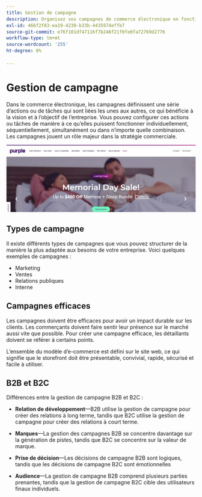 ```yaml
---
title: Gestion de campagne
description: Organisez vos campagnes de commerce électronique en fonction des besoins de votre entreprise.
exl-id: 466f2f83-ea19-4230-b33b-4435974effb7
source-git-commit: e76f101df47116f7b246f21f0fe0fa72769d2776
workflow-type: tm+mt
source-wordcount: '255'
ht-degree: 0%

---
```


# Gestion de campagne

Dans le commerce électronique, les campagnes définissent une série d’actions ou de tâches qui sont liées les unes aux autres, ce qui bénéficie à la vision et à l’objectif de l’entreprise. Vous pouvez configurer ces actions ou tâches de manière à ce qu’elles puissent fonctionner individuellement, séquentiellement, simultanément ou dans n’importe quelle combinaison. Les campagnes jouent un rôle majeur dans la stratégie commerciale.

![Exemple d’image de campagne](../../assets/playbooks/campaign-example.png)

## Types de campagne

Il existe différents types de campagnes que vous pouvez structurer de la manière la plus adaptée aux besoins de votre entreprise. Voici quelques exemples de campagnes :

- Marketing
- Ventes
- Relations publiques
- Interne

## Campagnes efficaces

Les campagnes doivent être efficaces pour avoir un impact durable sur les clients. Les commerçants doivent faire sentir leur présence sur le marché aussi vite que possible. Pour créer une campagne efficace, les détaillants doivent se référer à certains points.

L’ensemble du modèle d’e-commerce est défini sur le site web, ce qui signifie que le storefront doit être présentable, convivial, rapide, sécurisé et facile à utiliser.

## B2B et B2C

Différences entre la gestion de campagne B2B et B2C :

- **Relation de développement**—B2B utilise la gestion de campagne pour créer des relations à long terme, tandis que B2C utilise la gestion de campagne pour créer des relations à court terme.

- **Marques**—La gestion des campagnes B2B se concentre davantage sur la génération de pistes, tandis que B2C se concentre sur la valeur de marque.

- **Prise de décision**—Les décisions de campagne B2B sont logiques, tandis que les décisions de campagne B2C sont émotionnelles

- **Audience**—La gestion de campagne B2B comprend plusieurs parties prenantes, tandis que la gestion de campagne B2C cible des utilisateurs finaux individuels.
